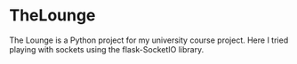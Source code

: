 # TheLounge
The Lounge is a Python project for my university course project.
Here I tried playing with sockets using the flask-SocketIO library.
